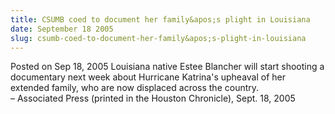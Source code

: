 ```yaml
---
title: CSUMB coed to document her family&apos;s plight in Louisiana
date: September 18 2005
slug: csumb-coed-to-document-her-family&apos;s-plight-in-louisiana
---
```





<span class="date">Posted on Sep 18, 2005    </span>
Louisiana native Estee Blancher will start shooting a documentary
next week about Hurricane Katrina&apos;s upheaval of her extended
family, who are now displaced across the country.<br>
&#x2013; Associated Press (printed in the Houston Chronicle), Sept. 18,
2005<br/></br>




